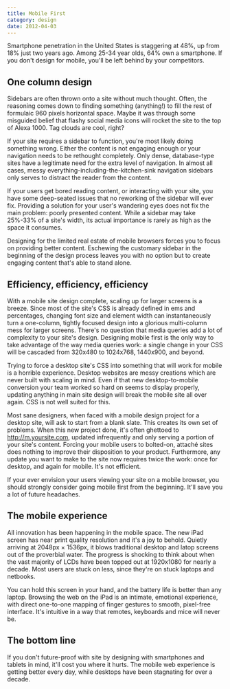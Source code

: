```yaml
---
title: Mobile First
category: design
date: 2012-04-03
---
```


Smartphone penetration in the United States is staggering at 48%, up from 18% just two years ago. Among 25-34 year olds, 64% own a smartphone. If you don't design for mobile, you'll be left behind by your competitors.

## One column design

Sidebars are often thrown onto a site without much thought. Often, the reasoning comes down to finding something (anything!) to fill the rest of formulaic 960 pixels horizontal space. Maybe it was through some misguided belief that flashy social media icons will rocket the site to the top of Alexa 1000. Tag clouds are cool, right?

If your site requires a sidebar to function, you're most likely doing something wrong. Either the content is not engaging enough or your navigation needs to be rethought completely. Only dense, database-type sites have a legitimate need for the extra level of navigation. In almost all cases, messy everything-including-the-kitchen-sink navigation sidebars only serves to distract the reader from the content.

If your users get bored reading content, or interacting with your site, you have some deep-seated issues that no reworking of the sidebar will ever fix. Providing a solution for your user's wandering eyes does not fix the main problem: poorly presented content. While a sidebar may take 25%-33% of a site's width, its actual importance is rarely as high as the space it consumes.

Designing for the limited real estate of mobile browsers forces you to focus on providing better content. Eschewing the customary sidebar in the beginning of the design process leaves you with no option but to create engaging content that's able to stand alone.

## Efficiency, efficiency, efficiency

With a mobile site design complete, scaling up for larger screens is a breeze. Since most of the site's CSS is already defined in ems and percentages, changing font size and element width can instantaneously turn a one-column, tightly focused design into a glorious multi-column mess for larger screens.  There's no question that media queries add a lot of complexity to your site's design. Designing mobile first is the only way to take advantage of the way media queries work: a single change in your CSS will be cascaded from 320x480 to 1024x768, 1440x900, and beyond.

Trying to force a desktop site's CSS into something that will work for mobile is a horrible experience. Desktop websites are messy creations which are never built with scaling in mind. Even if that new desktop-to-mobile conversion your team worked so hard on seems to display properly, updating anything in main site design will break the mobile site all over again. CSS is not well suited for this. 

Most sane designers, when faced with a mobile design project for a desktop site, will ask to start from a blank slate. This creates its own set of problems. When this new project done, it's often ghettoed to http://m.yoursite.com, updated infrequently and only serving a portion of your site's content. Forcing your mobile users to bolted-on, attaché sites does nothing to improve their disposition to your product. Furthermore, any update you want to make to the site now requires twice the work: once for desktop, and again for mobile. It's not efficient.

If your ever envision your users viewing your site on a mobile browser, you should strongly consider going mobile first from the beginning. It'll save you a lot of future headaches.

## The mobile experience

All innovation has been happening in the mobile space. The new iPad screen has near print quality resolution and it's a joy to behold. Quietly arriving at 2048px &times; 1536px, it blows traditional desktop and latop screens out of the proverbial water. The progress is shocking to think about when the vast majority of LCDs have been topped out at 1920x1080 for nearly a decade. Most users are stuck on less, since they're on stuck laptops and netbooks.

You can hold this screen in your hand, and the battery life is better than any laptop. Browsing the web on the iPad is an intimate, emotional experience, with direct one-to-one mapping of finger gestures to smooth, pixel-free interface. It's intuitive in a way that remotes, keyboards and mice will never be. 

## The bottom line

If you don't future-proof with site by designing with smartphones and tablets in mind, it'll cost you where it hurts. The mobile web experience is getting better every day, while desktops have been stagnating for over a decade.
